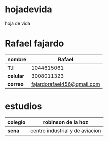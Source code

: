 # hojadevida
hoja de vida

# Rafael fajardo

| **nombre**| Rafael |
|-----------|--------|
| **T.I**  | 1044615061 |
| **celular** | 3008011323 |
| **correo** | fajardorafael456@gmail.com |

# estudios

| **colegio** | robinson de la hoz |
|-------------|--------------------|
| **sena** | centro industrial y de aviacion | 
